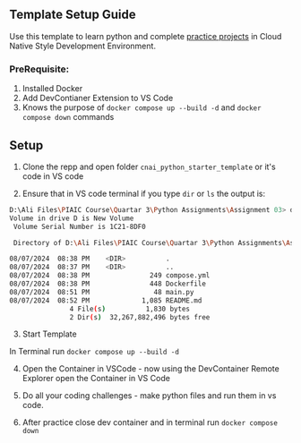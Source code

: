 ## Template Setup Guide

Use this template to learn python and complete [practice projects](https://github.com/panaversity/learn-cloud-native-modern-python/tree/main/09_python_crash_course/projects) in Cloud Native Style Development Environment.

### PreRequisite:

1. Installed Docker
2. Add DevContianer Extension to VS Code
3. Knows the purpose of `docker compose up --build -d` and `docker compose down` commands

## Setup

1. Clone the repp and open folder `cnai_python_starter_template` or it's code in VS code

2. Ensure that in VS code terminal if you type `dir` or `ls` the output is:

```bash
D:\Ali Files\PIAIC Course\Quartar 3\Python Assignments\Assignment 03> dir
Volume in drive D is New Volume
 Volume Serial Number is 1C21-8DF0

 Directory of D:\Ali Files\PIAIC Course\Quartar 3\Python Assignments\Assignment 03

08/07/2024  08:38 PM    <DIR>          .
08/07/2024  08:37 PM    <DIR>          ..
08/07/2024  08:38 PM               249 compose.yml
08/07/2024  08:38 PM               448 Dockerfile
08/07/2024  08:51 PM                48 main.py
08/07/2024  08:52 PM             1,085 README.md
               4 File(s)          1,830 bytes
               2 Dir(s)  32,267,882,496 bytes free
```

3. Start Template

In Terminal run `docker compose up --build -d`

4. Open the Container in VSCode - now using the DevContainer Remote Explorer open the Container in VS Code

5. Do all your coding challenges - make python files and run them in vs code.

6. After practice close dev container and in terminal run `docker compose down`
